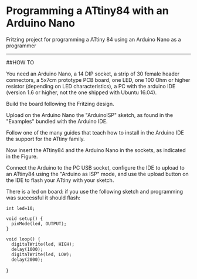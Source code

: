 # Programming a ATtiny84 with an Arduino Nano
Fritzing project for programming a ATtiny 84 using an Arduino Nano as a programmer

***
##HOW TO

You need an Arduino Nano, a 14 DIP socket, a strip of 30 female header connectors, a 5x7cm prototype PCB board, one LED, one 100 Ohm or higher resistor (depending on LED characteristics), a PC with the arduino IDE (version 1.6 or higher, not the one shipped with Ubuntu 16.04).

Build the board following the Fritzing design.

Upload on the Arduino Nano the "ArduinoISP" sketch, as found in the "Examples" bundled with the Arduino IDE.

Follow one of the many guides that teach how to install in the Arduino IDE the support for the ATtiny family.

Now insert the ATtiny84 and the Arduino Nano in the sockets, as indicated in the Figure.

Connect the Arduino to the PC USB socket, configure the IDE to upload to an ATtiny84 using the "Arduino as ISP" mode, and use the upload button on the IDE to flash your ATtiny with your sketch.

There is a led on board: if you use the following sketch and programming was successful it should flash:

	int led=10;
	
	void setup() {
	  pinMode(led, OUTPUT);
	}
	
	void loop() {
	  digitalWrite(led, HIGH);
	  delay(1000);
	  digitalWrite(led, LOW);
	  delay(2000);
}
